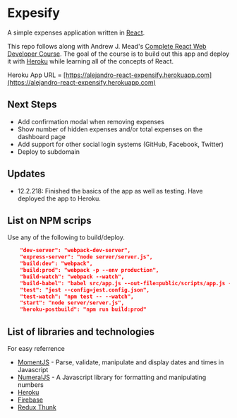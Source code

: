 # Expesify 
A simple expenses application written in [React](https://reactjs.org).

This repo follows along with Andrew J. Mead's [Complete React Web Developer Course](https://mead.io/).
The goal of the course is to build out this app and deploy it with [Heroku](https://www.heroku.com) while learning all of the concepts of React.

Heroku App URL = [https://alejandro-react-expensify.herokuapp.com](https://alejandro-react-expensify.herokuapp.com)

## Next Steps
- Add confirmation modal when removing expenses
- Show number of hidden expenses and/or total expenses on the dashboard page
- Add support for other social login systems (GitHub, Facebook, Twitter)
- Deploy to subdomain

## Updates
- 12.2.218: Finished the basics of the app as well as testing. Have deployed the app to Heroku.

## List on NPM scrips
Use any of the following to build/deploy.
```json
    "dev-server": "webpack-dev-server",
    "express-server": "node server/server.js",
    "build:dev": "webpack",
    "build:prod": "webpack -p --env production",
    "build-watch": "webpack --watch",
    "build-babel": "babel src/app.js --out-file=public/scripts/app.js --presets=env,react --watch",
    "test": "jest --config=jest.config.json",
    "test-watch": "npm test -- --watch",
    "start": "node server/server.js",
    "heroku-postbuild": "npm run build:prod"
```

## List of libraries and technologies
For easy referrence

- [MomentJS](https://momentjs.com) - Parse, validate, manipulate and display dates and times in Javascript
- [NumeralJS](http://numeraljs.com) - A Javascript library for formatting and manipulating numbers
- [Heroku](https://dashboard.heroku.com)
- [Firebase](https://firebase.google.com)
- [Redux Thunk](https://github.com/reduxjs/redux-thunk)
